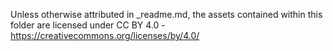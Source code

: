 Unless otherwise attributed in _readme.md, the assets contained within this folder are licensed under CC BY 4.0 - https://creativecommons.org/licenses/by/4.0/

